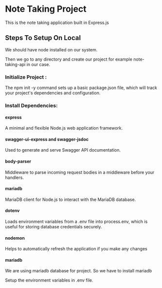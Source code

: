 # Note Taking Project
This is the note taking application built in Express.js

## Steps To Setup On Local

We should have node installed on our system.

Then we go to any directory and create our project for example note-taking-api in our case.


### Initialize Project : 
 The npm init -y command sets up a basic package.json file, which will track     your project's dependencies and configuration.

### Install Dependencies:
#### express
A minimal and flexible Node.js web application framework.

#### swagger-ui-express and swagger-jsdoc
 Used to generate and serve Swagger API documentation.

#### body-parser
 Middleware to parse incoming request bodies in a middleware before your handlers.

#### mariadb 
MariaDB client for Node.js to interact with the MariaDB database.

#### dotenv
Loads environment variables from a .env file into process.env, which is useful for storing database credentials securely.

#### nodemon
Helps to automatically refresh the application if you make any changes

#### mariadb
We are using mariadb database for project. So we have to install mariadb

Setup the environment variables in .env file.


